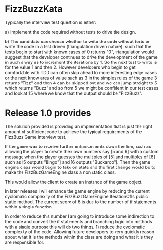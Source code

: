 # FizzBuzzKata

Typically the interview test question is either:

a) Implement the code required without tests to drive the design.

b) The candidate can choose whether to write the code without tests or write the code in a test driven (triangulation driven nature).
such that the tests begin to start with known cases of 0 returns "0", triangulation would suggest that the developer continues to drive the development of the game in such a way as to increment the iterations by 1.  So the next test to write is for the value 1 and then 2.
However developers who begin to get comfortable with TDD can often skip ahead to more interesting edge cases or the next know area of value such as 3 in the simples rules of the game 3 returns "Fizz" and then 4 can be skipped out and we can jump straight to 5 which returns "Buzz" and so from 5 we might be confident in our test cases and look at 15 where we know that the output should be "FizzBuzz".

# Release 1.0 provides
The solution provided is providing an implementation that is just the right amount of sufficient code to achieve the typical requirements of the FizzBuzz Game interview test.

If the game was to receive further enhancements down the line, such as allowing the player to create their own numbers say [5 and 6] with a custom message when the player guesses the multiples of [5] and multiples of [6] such as [5 outputs "Bingo"] and [6 outputs "Buckaroo"].
Then the game engine class would begin to take on state and the first change would be to make the FizzBuzGameEngine class a non static class.

This would allow the client to create an instance of the game object.

In later releases I will enhance the game engine by reducing the current cyclomatic complexity of the FizzBuzzGameEngine IterationOfIs public static method.  The current score of 6 is due to the number of if statements within a single function.

In order to reduce this number I am going to introduce some indirection to the code and convert the if statements and branching logic into methods with a single purpose this will do two things.  1) reduce the cyclomatic complexity of the code.  Allowing future developers to very quickly reason about what it is the methods within the class are doing and what it is they are responsible for.
